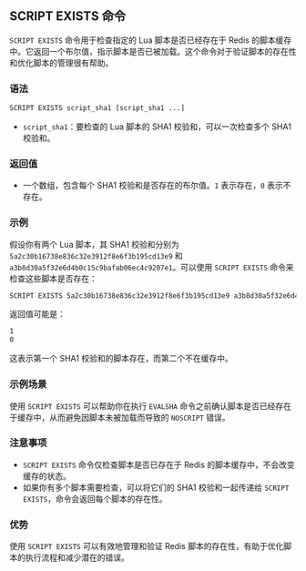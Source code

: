 ## SCRIPT EXISTS 命令

`SCRIPT EXISTS` 命令用于检查指定的 Lua 脚本是否已经存在于 Redis 的脚本缓存中。它返回一个布尔值，指示脚本是否已被加载。这个命令对于验证脚本的存在性和优化脚本的管理很有帮助。

### 语法

```bash
SCRIPT EXISTS script_sha1 [script_sha1 ...]
```

- `script_sha1`：要检查的 Lua 脚本的 SHA1 校验和，可以一次检查多个 SHA1 校验和。

### 返回值

- 一个数组，包含每个 SHA1 校验和是否存在的布尔值。`1` 表示存在，`0` 表示不存在。

### 示例

假设你有两个 Lua 脚本，其 SHA1 校验和分别为 `5a2c30b16738e836c32e3912f8e6f3b195cd13e9` 和 `a3b8d30a5f32e6d4b0c15c9bafab06ec4c9207e1`。可以使用 `SCRIPT EXISTS` 命令来检查这些脚本是否存在：

```bash
SCRIPT EXISTS 5a2c30b16738e836c32e3912f8e6f3b195cd13e9 a3b8d30a5f32e6d4b0c15c9bafab06ec4c9207e1
```

返回值可能是：

```bash
1
0
```

这表示第一个 SHA1 校验和的脚本存在，而第二个不在缓存中。

### 示例场景

使用 `SCRIPT EXISTS` 可以帮助你在执行 `EVALSHA` 命令之前确认脚本是否已经存在于缓存中，从而避免因脚本未被加载而导致的 `NOSCRIPT` 错误。

### 注意事项

- `SCRIPT EXISTS` 命令仅检查脚本是否已存在于 Redis 的脚本缓存中，不会改变缓存的状态。
- 如果你有多个脚本需要检查，可以将它们的 SHA1 校验和一起传递给 `SCRIPT EXISTS`，命令会返回每个脚本的存在性。

### 优势

使用 `SCRIPT EXISTS` 可以有效地管理和验证 Redis 脚本的存在性，有助于优化脚本的执行流程和减少潜在的错误。
